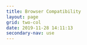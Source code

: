 ```yaml
---
title: Browser Compatibility
layout: page
grid: two-col
date: 2019-11-28 14:11:13
secondary-nav: use
---
```

